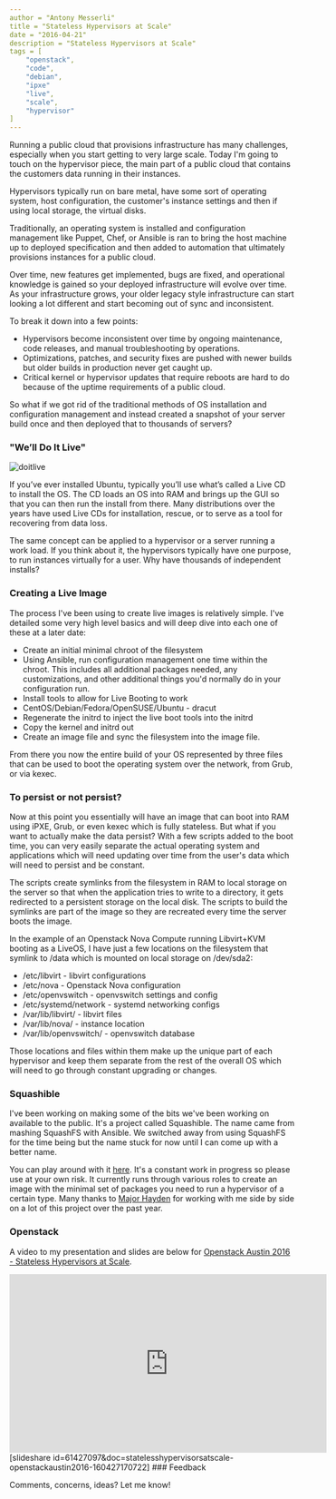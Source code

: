 ```yaml
---
author = "Antony Messerli"
title = "Stateless Hypervisors at Scale"
date = "2016-04-21"
description = "Stateless Hypervisors at Scale"
tags = [
    "openstack",
    "code",
    "debian",
    "ipxe"
    "live",
    "scale",
    "hypervisor"
]
---
```


Running a public cloud that provisions infrastructure has many challenges, especially when you start getting to very large scale. Today I'm going to touch on the hypervisor piece, the main part of a public cloud that contains the customers data running in their instances.

Hypervisors typically run on bare metal, have some sort of operating system, host configuration, the customer's instance settings and then if using local storage, the virtual disks.

Traditionally, an operating system is installed and configuration management like Puppet, Chef, or Ansible is ran to bring the host machine up to deployed specification and then added to automation that ultimately provisions instances for a public cloud.

Over time, new features get implemented, bugs are fixed, and operational knowledge is gained so your deployed infrastructure will evolve over time. As your infrastructure grows, your older legacy style infrastructure can start looking a lot different and start becoming out of sync and inconsistent.

To break it down into a few points:

* Hypervisors become inconsistent over time by ongoing maintenance, code releases, and manual troubleshooting by operations.
* Optimizations, patches, and security fixes are pushed with newer builds but older builds in production never get caught up.
* Critical kernel or hypervisor updates that require reboots are hard to do because of the uptime requirements of a public cloud.

So what if we got rid of the traditional methods of OS installation and configuration management and instead created a snapshot of your server build once and then deployed that to thousands of servers?

### "We’ll Do It Live"

![doitlive](https://media.giphy.com/media/l3V0oV8yskCLoocms/giphy.gif)

If you’ve ever installed Ubuntu, typically you’ll use what’s called a Live CD to install the OS. The CD loads an OS into RAM and brings up the GUI so that you can then run the install from there. Many distributions over the years have used Live CDs for installation, rescue, or to serve as a tool for recovering from data loss.

The same concept can be applied to a hypervisor or a server running a work load. If you think about it, the hypervisors typically have one purpose, to run instances virtually for a user. Why have thousands of independent installs?

### Creating a Live Image

The process I've been using to create live images is relatively simple. I've detailed some very high level basics and will deep dive into each one of these at a later date:

* Create an initial minimal chroot of the filesystem
* Using Ansible, run configuration management one time within the chroot. This includes all additional packages needed, any customizations, and other additional things you'd normally do in your configuration run.
* Install tools to allow for Live Booting to work
* CentOS/Debian/Fedora/OpenSUSE/Ubuntu - dracut
* Regenerate the initrd to inject the live boot tools into the initrd
* Copy the kernel and initrd out
* Create an image file and sync the filesystem into the image file.

From there you now the entire build of your OS represented by three files that can be used to boot the operating system over the network, from Grub, or via kexec.

### To persist or not persist?

Now at this point you essentially will have an image that can boot into RAM using iPXE, Grub, or even kexec which is fully stateless. But what if you want to actually make the data persist? With a few scripts added to the boot time, you can very easily separate the actual operating system and applications which will need updating over time from the user's data which will need to persist and be constant.

The scripts create symlinks from the filesystem in RAM to local storage on the server so that when the application tries to write to a directory, it gets redirected to a persistent storage on the local disk. The scripts to build the symlinks are part of the image so they are recreated every time the server boots the image.

In the example of an Openstack Nova Compute running Libvirt+KVM booting as a LiveOS, I have just a few locations on the filesystem that symlink to /data which is mounted on local storage on /dev/sda2:

* /etc/libvirt - libvirt configurations
* /etc/nova - Openstack Nova configuration
* /etc/openvswitch - openvswitch settings and config
* /etc/systemd/network - systemd networking configs
* /var/lib/libvirt/ - libvirt files
* /var/lib/nova/ - instance location
* /var/lib/openvswitch/ - openvswitch database

Those locations and files within them make up the unique part of each hypervisor and keep them separate from the rest of the overall OS which will need to go through constant upgrading or changes.

### Squashible

I've been working on making some of the bits we've been working on available to the public. It's a project called Squashible. The name came from mashing SquashFS with Ansible. We switched away from using SquashFS for the time being but the name stuck for now until I can come up with a better name.

You can play around with it [here](https://github.com/squashible/squashible). It's a constant work in progress so please use at your own risk. It currently runs through various roles to create an image with the minimal set of packages you need to run a hypervisor of a certain type. Many thanks to [Major Hayden](https://major.io/) for working with me side by side on a lot of this project over the past year.

### Openstack

A video to my presentation and slides are below for [Openstack Austin 2016 - Stateless Hypervisors at Scale](https://www.openstack.org/summit/austin-2016/summit-schedule/events/8500).

<iframe width="560" height="315" src="https://www.youtube.com/embed/3qnj0-B-W9k" frameborder="0" allowfullscreen></iframe>
[slideshare id=61427097&doc=statelesshypervisorsatscale-openstackaustin2016-160427170722]
### Feedback

Comments, concerns, ideas? Let me know!